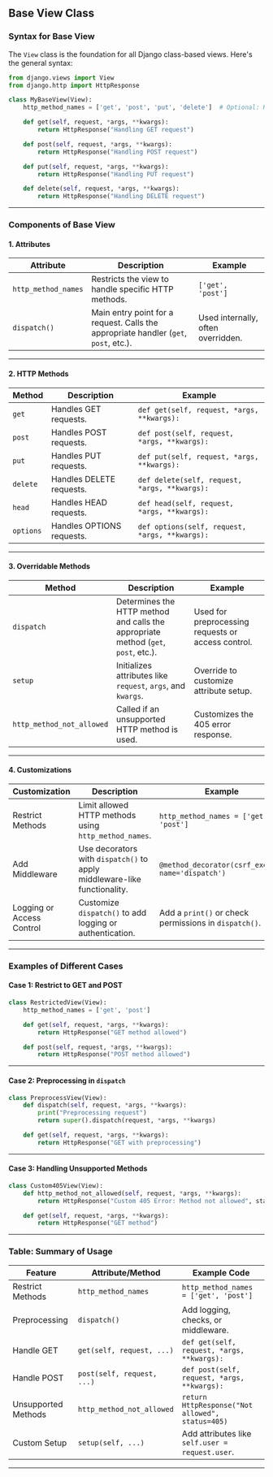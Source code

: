 ## Base View Class

### **Syntax for Base View**
The `View` class is the foundation for all Django class-based views. Here's the general syntax:

```python
from django.views import View
from django.http import HttpResponse

class MyBaseView(View):
    http_method_names = ['get', 'post', 'put', 'delete']  # Optional: Restrict allowed HTTP methods

    def get(self, request, *args, **kwargs):
        return HttpResponse("Handling GET request")

    def post(self, request, *args, **kwargs):
        return HttpResponse("Handling POST request")

    def put(self, request, *args, **kwargs):
        return HttpResponse("Handling PUT request")

    def delete(self, request, *args, **kwargs):
        return HttpResponse("Handling DELETE request")
```

---

### **Components of Base View**

#### 1. **Attributes**
| Attribute              | Description                                                                                 | Example                                  |
|-------------------------|---------------------------------------------------------------------------------------------|------------------------------------------|
| `http_method_names`     | Restricts the view to handle specific HTTP methods.                                         | `['get', 'post']`                        |
| `dispatch()`            | Main entry point for a request. Calls the appropriate handler (`get`, `post`, etc.).       | Used internally, often overridden.       |

---

#### 2. **HTTP Methods**
| Method      | Description                                      | Example                                           |
|-------------|--------------------------------------------------|--------------------------------------------------|
| `get`       | Handles GET requests.                           | `def get(self, request, *args, **kwargs):`       |
| `post`      | Handles POST requests.                          | `def post(self, request, *args, **kwargs):`      |
| `put`       | Handles PUT requests.                           | `def put(self, request, *args, **kwargs):`       |
| `delete`    | Handles DELETE requests.                        | `def delete(self, request, *args, **kwargs):`    |
| `head`      | Handles HEAD requests.                          | `def head(self, request, *args, **kwargs):`      |
| `options`   | Handles OPTIONS requests.                       | `def options(self, request, *args, **kwargs):`   |

---

#### 3. **Overridable Methods**
| Method        | Description                                                                                            | Example                                                                                  |
|---------------|--------------------------------------------------------------------------------------------------------|------------------------------------------------------------------------------------------|
| `dispatch`    | Determines the HTTP method and calls the appropriate method (`get`, `post`, etc.).                     | Used for preprocessing requests or access control.                                       |
| `setup`       | Initializes attributes like `request`, `args`, and `kwargs`.                                            | Override to customize attribute setup.                                                   |
| `http_method_not_allowed` | Called if an unsupported HTTP method is used.                                              | Customizes the 405 error response.                                                       |

---

#### 4. **Customizations**
| Customization               | Description                                                | Example                                                 |
|-----------------------------|------------------------------------------------------------|---------------------------------------------------------|
| Restrict Methods            | Limit allowed HTTP methods using `http_method_names`.       | `http_method_names = ['get', 'post']`                  |
| Add Middleware              | Use decorators with `dispatch()` to apply middleware-like functionality. | `@method_decorator(csrf_exempt, name='dispatch')`       |
| Logging or Access Control   | Customize `dispatch()` to add logging or authentication.    | Add a `print()` or check permissions in `dispatch()`.   |

---

### **Examples of Different Cases**

#### Case 1: Restrict to GET and POST
```python
class RestrictedView(View):
    http_method_names = ['get', 'post']

    def get(self, request, *args, **kwargs):
        return HttpResponse("GET method allowed")

    def post(self, request, *args, **kwargs):
        return HttpResponse("POST method allowed")
```

---

#### Case 2: Preprocessing in `dispatch`
```python
class PreprocessView(View):
    def dispatch(self, request, *args, **kwargs):
        print("Preprocessing request")
        return super().dispatch(request, *args, **kwargs)

    def get(self, request, *args, **kwargs):
        return HttpResponse("GET with preprocessing")
```

---

#### Case 3: Handling Unsupported Methods
```python
class Custom405View(View):
    def http_method_not_allowed(self, request, *args, **kwargs):
        return HttpResponse("Custom 405 Error: Method not allowed", status=405)

    def get(self, request, *args, **kwargs):
        return HttpResponse("GET method")
```

---

### **Table: Summary of Usage**

| Feature               | Attribute/Method           | Example Code                                            |
|-----------------------|----------------------------|--------------------------------------------------------|
| Restrict Methods      | `http_method_names`        | `http_method_names = ['get', 'post']`                 |
| Preprocessing         | `dispatch()`              | Add logging, checks, or middleware.                   |
| Handle GET            | `get(self, request, ...)`  | `def get(self, request, *args, **kwargs):`            |
| Handle POST           | `post(self, request, ...)` | `def post(self, request, *args, **kwargs):`           |
| Unsupported Methods   | `http_method_not_allowed`  | `return HttpResponse("Not allowed", status=405)`      |
| Custom Setup          | `setup(self, ...)`         | Add attributes like `self.user = request.user`.       |

---
